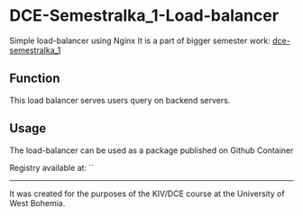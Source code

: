 # DCE-Semestralka_1-Load-balancer

Simple load-balancer using Nginx
It is a part of bigger semester work: [dce-semestralka_1](https://github.com/ZdenekVavricka/dce-semestralka_1.git)

## Function
This load balancer serves users query on backend servers.

## Usage
The load-balancer can be used as a package published on Github Container 

Registry available at: ``

---

It was created for the purposes of the KIV/DCE course at the University of West Bohemia. 
